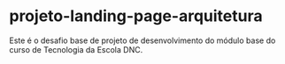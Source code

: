 # projeto-landing-page-arquitetura
Este é o desafio base de projeto de desenvolvimento do módulo base do curso de Tecnologia da Escola DNC.
